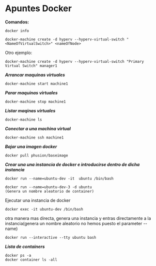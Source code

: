 # Apuntes Docker

**Comandos:**



~~~
docker info

docker-machine create -d hyperv --hyperv-virtual-switch "<NameOfVirtualSwitch>" <nameOfNode>
~~~

Otro ejemplo:
~~~
docker-machine create -d hyperv --hyperv-virtual-switch "Primary Virtual Switch" manager1
~~~
***Arrancar maquinas virtuales***
~~~
docker-machine start machine1
~~~
***Parar maquinas virtuales***
~~~
docker-machine stop machine1
~~~
***Listar maqinas virtuales***
~~~
docker-machine ls
~~~
***Conectar a una machina virtual***
~~~
docker-machine ssh machine1
~~~

***Bajar una imagen docker***
~~~
docker pull phusion/baseimage
~~~

***Crear una una instancia de docker e introducirse dentro de dicha instancia***
~~~
docker run --name=ubuntu-dev -it  ubuntu /bin/bash
~~~
~~~
docker run --name=ubuntu-dev-3 -d ubuntu
(Genera un nombre aleatorio de container)
~~~
Ejecutar una instancia de docker
~~~
docker exec -it ubuntu-dev /bin/bash
~~~

otra manera mas directa, genera una instancia y entras directamente a la instancia(genera un nombre aleatorio no hemos puesto el parameter --name)
~~~
docker run --interactive --tty ubuntu bash
~~~

***Lista de containers***

~~~
docker ps -a
docker container ls -all
~~~

